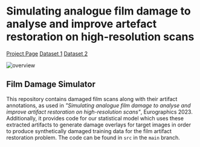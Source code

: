 # Simulating analogue film damage to analyse and improve artefact restoration on high-resolution scans

[Project Page](https://daniela997.github.io/FilmDamageSimulator/) [Dataset 1](https://doi.org/10.6084/m9.figshare.21803304.v2) [Dataset 2](https://doi.org/10.6084/m9.figshare.21803292)


![overview](https://user-images.githubusercontent.com/32989037/223543778-a548271f-0cda-493f-91cf-2c38aa5c36cc.png)

## Film Damage Simulator
This repository contains damaged film scans along with their artifact annotations, as used in *"Simulating analogue film damage to analyse and improve artifact restoration on high-resolution scans"*, Eurographics 2023. Additionally, it provides code for our statistical model which uses these extracted artifacts to generate damage overlays for target images in order to produce synthetically damaged training data for the film artifact restoration problem. The code can be found in `src` in the `main` branch.
